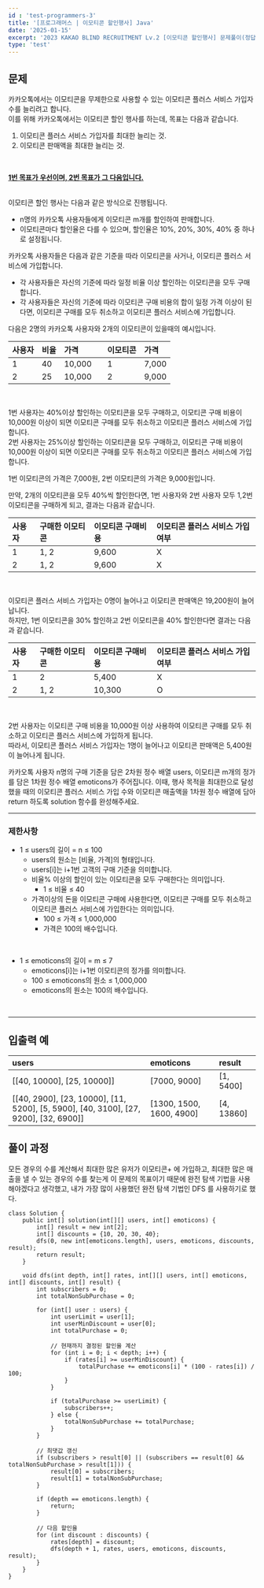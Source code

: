 ```yaml
---
id : 'test-programmers-3'
title: '[프로그래머스 | 이모티콘 할인행사] Java'
date: '2025-01-15'
excerpt: '2023 KAKAO BLIND RECRUITMENT Lv.2 [이모티콘 할인행사] 문제풀이(정답 포함) 글입니다.'
type: 'test'
---
```


## 문제

카카오톡에서는 이모티콘을 무제한으로 사용할 수 있는 이모티콘 플러스 서비스 가입자 수를 늘리려고 합니다.<br>
이를 위해 카카오톡에서는 이모티콘 할인 행사를 하는데, 목표는 다음과 같습니다.<br>

1. 이모티콘 플러스 서비스 가입자를 최대한 늘리는 것.
2. 이모티콘 판매액을 최대한 늘리는 것.
<br>

<u>**1번 목표가 우선이며, 2번 목표가 그 다음입니다.**</u><br><br>

이모티콘 할인 행사는 다음과 같은 방식으로 진행됩니다.
* n명의 카카오톡 사용자들에게 이모티콘 m개를 할인하여 판매합니다.
* 이모티콘마다 할인율은 다를 수 있으며, 할인율은 10%, 20%, 30%, 40% 중 하나로 설정됩니다.<br>

카카오톡 사용자들은 다음과 같은 기준을 따라 이모티콘을 사거나, 이모티콘 플러스 서비스에 가입합니다.
* 각 사용자들은 자신의 기준에 따라 일정 비율 이상 할인하는 이모티콘을 모두 구매합니다.
* 각 사용자들은 자신의 기준에 따라 이모티콘 구매 비용의 합이 일정 가격 이상이 된다면, 이모티콘 구매를 모두 취소하고 이모티콘 플러스 서비스에 가입합니다.<br>

다음은 2명의 카카오톡 사용자와 2개의 이모티콘이 있을때의 예시입니다.<br>

|사용자|비율|가격||이모티콘|가격|
|:-|:-|:-|:-:|:-|:-|
|1|40|10,000||1|7,000|
|2|25|10,000||2|9,000|

<br>

1번 사용자는 40%이상 할인하는 이모티콘을 모두 구매하고, 이모티콘 구매 비용이 10,000원 이상이 되면 이모티콘 구매를 모두 취소하고 이모티콘 플러스 서비스에 가입합니다.<br>
2번 사용자는 25%이상 할인하는 이모티콘을 모두 구매하고, 이모티콘 구매 비용이 10,000원 이상이 되면 이모티콘 구매를 모두 취소하고 이모티콘 플러스 서비스에 가입합니다.<br>

1번 이모티콘의 가격은 7,000원, 2번 이모티콘의 가격은 9,000원입니다.<br>

만약, 2개의 이모티콘을 모두 40%씩 할인한다면, 1번 사용자와 2번 사용자 모두 1,2번 이모티콘을 구매하게 되고, 결과는 다음과 같습니다.<br>

|사용자|구매한 이모티콘|이모티콘 구매비용|이모티콘 플러스 서비스 가입 여부|
|:-|:-|:-|:-|
|1|1, 2|9,600|X|
|2|1, 2|9,600|X|

<br>

이모티콘 플러스 서비스 가입자는 0명이 늘어나고 이모티콘 판매액은 19,200원이 늘어납니다.<br>
하지만, 1번 이모티콘을 30% 할인하고 2번 이모티콘을 40% 할인한다면 결과는 다음과 같습니다.<br>

|사용자|구매한 이모티콘|이모티콘 구매비용|이모티콘 플러스 서비스 가입 여부|
|:-|:-|:-|:-|
|1|2|5,400|X|
|2|1, 2|10,300|O|

<br>

2번 사용자는 이모티콘 구매 비용을 10,000원 이상 사용하여 이모티콘 구매를 모두 취소하고 이모티콘 플러스 서비스에 가입하게 됩니다.<br>
따라서, 이모티콘 플러스 서비스 가입자는 1명이 늘어나고 이모티콘 판매액은 5,400원이 늘어나게 됩니다.<br>

카카오톡 사용자 n명의 구매 기준을 담은 2차원 정수 배열 users, 이모티콘 m개의 정가를 담은 1차원 정수 배열 emoticons가 주어집니다. 이때, 행사 목적을 최대한으로 달성했을 때의 이모티콘 플러스 서비스 가입 수와 이모티콘 매출액을 1차원 정수 배열에 담아 return 하도록 solution 함수를 완성해주세요.<br>

***

### 제한사항

* 1 ≤ users의 길이 = n ≤ 100
    * users의 원소는 [비율, 가격]의 형태입니다.
    * users[i]는 i+1번 고객의 구매 기준을 의미합니다.
    * 비율% 이상의 할인이 있는 이모티콘을 모두 구매한다는 의미입니다.
        * 1 ≤ 비율 ≤ 40
    * 가격이상의 돈을 이모티콘 구매에 사용한다면, 이모티콘 구매를 모두 취소하고 이모티콘 플러스 서비스에 가입한다는 의미입니다.
        * 100 ≤ 가격 ≤ 1,000,000
        * 가격은 100의 배수입니다.
<br>

* 1 ≤ emoticons의 길이 = m ≤ 7
    * emoticons[i]는 i+1번 이모티콘의 정가를 의미합니다.
    * 100 ≤ emoticons의 원소 ≤ 1,000,000
    * emoticons의 원소는 100의 배수입니다.
<br>

***

## 입출력 예

|users|emoticons|result|
|:-|:-|:-|
|\[[40, 10000], [25, 10000]]|[7000, 9000]|[1, 5400]|
|\[[40, 2900], [23, 10000], [11, 5200], [5, 5900], [40, 3100], [27, 9200], [32, 6900]]|[1300, 1500, 1600, 4900]|[4, 13860]|

## 풀이 과정

모든 경우의 수를 계산해서 최대한 많은 유저가 이모티콘+ 에 가입하고, 최대한 많은 매출을 낼 수 있는 경우의 수를 찾는게 이 문제의 목표이기 때문에 완전 탐색 기법을 사용해야겠다고 생각했고, 내가 가장 많이 사용했던 완전 탐색 기법인 DFS 를 사용하기로 했다.

~~~
class Solution {
    public int[] solution(int[][] users, int[] emoticons) {
        int[] result = new int[2];
        int[] discounts = {10, 20, 30, 40};
        dfs(0, new int[emoticons.length], users, emoticons, discounts, result);
        return result;
    }

    void dfs(int depth, int[] rates, int[][] users, int[] emoticons, int[] discounts, int[] result) {
        int subscribers = 0;
        int totalNonSubPurchase = 0;

        for (int[] user : users) {
            int userLimit = user[1];
            int userMinDiscount = user[0];
            int totalPurchase = 0;

            // 현재까지 결정된 할인율 계산
            for (int i = 0; i < depth; i++) {
                if (rates[i] >= userMinDiscount) {
                    totalPurchase += emoticons[i] * (100 - rates[i]) / 100;
                }
            }

            if (totalPurchase >= userLimit) {
                subscribers++;
            } else {
                totalNonSubPurchase += totalPurchase;
            }
        }

        // 최댓값 갱신
        if (subscribers > result[0] || (subscribers == result[0] && totalNonSubPurchase > result[1])) {
            result[0] = subscribers;
            result[1] = totalNonSubPurchase;
        }

        if (depth == emoticons.length) {
            return;
        }

        // 다음 할인율
        for (int discount : discounts) {
            rates[depth] = discount;
            dfs(depth + 1, rates, users, emoticons, discounts, result);
        }
    }
}
~~~